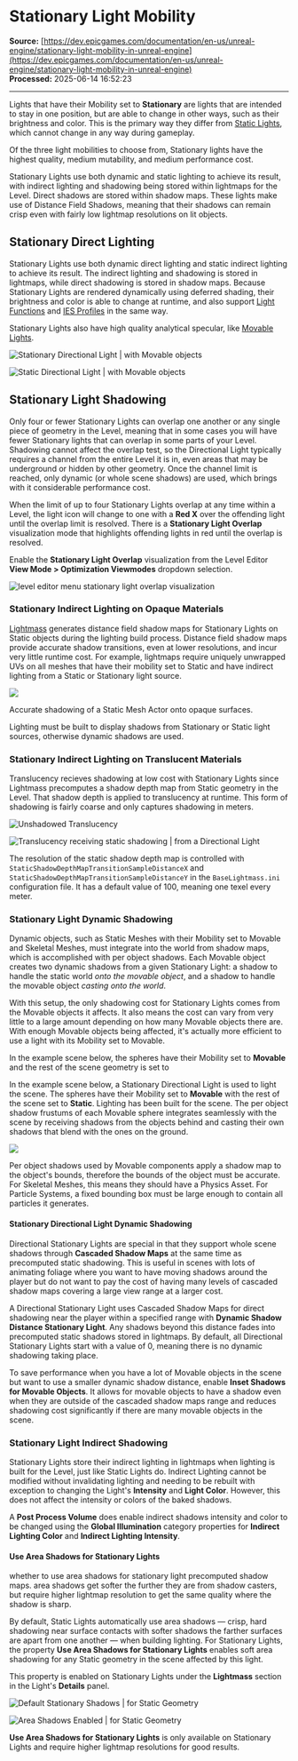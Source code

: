 # Stationary Light Mobility

**Source:** [https://dev.epicgames.com/documentation/en-us/unreal-engine/stationary-light-mobility-in-unreal-engine](https://dev.epicgames.com/documentation/en-us/unreal-engine/stationary-light-mobility-in-unreal-engine)  
**Processed:** 2025-06-14 16:52:23

---

Lights that have their Mobility set to **Stationary** are lights that are intended to stay in one position, but are able to change in other ways, such as their brightness and color. This is the primary way they differ from [Static Lights](/documentation/en-us/unreal-engine/static-light-mobility-in-unreal-engine), which cannot change in any way during gameplay.

Of the three light mobilities to choose from, Stationary lights have the highest quality, medium mutability, and medium performance cost.

Stationary Lights use both dynamic and static lighting to achieve its result, with indirect lighting and shadowing being stored within lightmaps for the Level. Direct shadows are stored within shadow maps. These lights make use of Distance Field Shadows, meaning that their shadows can remain crisp even with fairly low lightmap resolutions on lit objects.

## Stationary Direct Lighting

Stationary Lights use both dynamic direct lighting and static indirect lighting to achieve its result. The indirect lighting and shadowing is stored in lightmaps, while direct shadowing is stored in shadow maps. Because Stationary Lights are rendered dynamically using deferred shading, their brightness and color is able to change at runtime, and also support [Light Functions](/documentation/en-us/unreal-engine/using-light-functions-in-unreal-engine) and [IES Profiles](/documentation/en-us/unreal-engine/using-ies-light-profiles-in-unreal-engine) in the same way.

Stationary Lights also have high quality analytical specular, like [Movable Lights](/documentation/en-us/unreal-engine/movable-light-mobility-in-unreal-engine).

![Stationary Directional Light | with Movable objects](https://d1iv7db44yhgxn.cloudfront.net/documentation/images/b3a44ef0-9969-4e2e-94e6-a6af854991f7/stationary-light-with-movable-objects.png)

![Static Directional Light | with Movable objects](https://d1iv7db44yhgxn.cloudfront.net/documentation/images/b81057ce-20dc-4d1b-9321-e8878c72cfd4/static-light-with-movable-objects.png)

## Stationary Light Shadowing

Only four or fewer Stationary Lights can overlap one another or any single piece of geometry in the Level, meaning that in some cases you will have fewer Stationary lights that can overlap in some parts of your Level. Shadowing cannot affect the overlap test, so the Directional Light typically requires a channel from the entire Level it is in, even areas that may be underground or hidden by other geometry. Once the channel limit is reached, only dynamic (or whole scene shadows) are used, which brings with it considerable performance cost.

When the limit of up to four Stationary Lights overlap at any time within a Level, the light icon will change to one with a **Red X** over the offending light until the overlap limit is resolved. There is a **Stationary Light Overlap** visualization mode that highlights offending lights in red until the overlap is resolved.

Enable the **Stationary Light Overlap** visualization from the Level Editor **View Mode > Optimization Viewmodes** dropdown selection.

![level editor menu stationary light overlap visualization](https://d1iv7db44yhgxn.cloudfront.net/documentation/images/e4a34bf4-8b3a-4938-be17-8d37d47293bf/stationary-light-overlap-visualization-menu.png)

### Stationary Indirect Lighting on Opaque Materials

[Lightmass](/documentation/en-us/unreal-engine/global-illumination-in-unreal-engine) generates distance field shadow maps for Stationary Lights on Static objects during the lighting build process. Distance field shadow maps provide accurate shadow transitions, even at lower resolutions, and incur very little runtime cost. For example, lightmaps require uniquely unwrapped UVs on all meshes that have their mobility set to Static and have indirect lighting from a Static or Stationary light source.

![](https://d1iv7db44yhgxn.cloudfront.net/documentation/images/b489ff4b-7188-4658-8c8b-bcf45d091734/distancefieldshadows.png)

Accurate shadowing of a Static Mesh Actor onto opaque surfaces.

Lighting must be built to display shadows from Stationary or Static light sources, otherwise dynamic shadows are used.

### Stationary Indirect Lighting on Translucent Materials

Translucency recieves shadowing at low cost with Stationary Lights since Lightmass precomputes a shadow depth map from Static geometry in the Level. That shadow depth is applied to translucency at runtime. This form of shadowing is fairly coarse and only captures shadowing in meters.

![Unshadowed Translucency](https://d1iv7db44yhgxn.cloudfront.net/documentation/images/b922f08d-d9e0-4187-9185-410eca9bd3ef/1originalcropped.png)

![Translucency receiving static shadowing | from a Directional Light](https://d1iv7db44yhgxn.cloudfront.net/documentation/images/b360408a-880f-42d1-93bf-1f60150bcb1b/1shadowedcropped.png)

The resolution of the static shadow depth map is controlled with `StaticShadowDepthMapTransitionSampleDistanceX` and `StaticShadowDepthMapTransitionSampleDistanceY` in the `BaseLightmass.ini` configuration file. It has a default value of 100, meaning one texel every meter.

### Stationary Light Dynamic Shadowing

Dynamic objects, such as Static Meshes with their Mobility set to Movable and Skeletal Meshes, must integrate into the world from shadow maps, which is accomplished with per object shadows. Each Movable object creates two dynamic shadows from a given Stationary Light: a shadow to handle the static world *onto the movable object*, and a shadow to handle the movable object *casting onto the world*.

With this setup, the only shadowing cost for Stationary Lights comes from the Movable objects it affects. It also means the cost can vary from very little to a large amount depending on how many Movable objects there are. With enough Movable objects being affected, it's actually more efficient to use a light with its Mobility set to Movable.

In the example scene below, the spheres have their Mobility set to **Movable** and the rest of the scene geometry is set to

In the example scene below, a Stationary Directional Light is used to light the scene. The spheres have their Mobility set to **Movable** with the rest of the scene set to **Static**. Lighting has been built for the scene. The per object shadow frustums of each Movable sphere integrates seamlessly with the scene by receiving shadows from the objects behind and casting their own shadows that blend with the ones on the ground.

![](https://d1iv7db44yhgxn.cloudfront.net/documentation/images/aa54d292-769f-4247-9af3-2719adbff85d/dynamicobjectshadowfrustums.png)

Per object shadows used by Movable components apply a shadow map to the object's bounds, therefore the bounds of the object must be accurate. For Skeletal Meshes, this means they should have a Physics Asset. For Particle Systems, a fixed bounding box must be large enough to contain all particles it generates.

#### Stationary Directional Light Dynamic Shadowing

Directional Stationary Lights are special in that they support whole scene shadows through **Cascaded Shadow Maps** at the same time as precomputed static shadowing. This is useful in scenes with lots of animating foliage where you want to have moving shadows around the player but do not want to pay the cost of having many levels of cascaded shadow maps covering a large view range at a larger cost.

A Directional Stationary Light uses Cascaded Shadow Maps for direct shadowing near the player within a specified range with **Dynamic Shadow Distance Stationary Light**. Any shadows beyond this distance fades into precomputed static shadows stored in lightmaps. By default, all Directional Stationary Lights start with a value of 0, meaning there is no dynamic shadowing taking place.

To save performance when you have a lot of Movable objects in the scene but want to use a smaller dynamic shadow distance, enable **Inset Shadows for Movable Objects**. It allows for movable objects to have a shadow even when they are outside of the cascaded shadow maps range and reduces shadowing cost significantly if there are many movable objects in the scene.

### Stationary Light Indirect Shadowing

Stationary Lights store their indirect lighting in lightmaps when lighting is built for the Level, just like Static Lights do. Indirect Lighting cannot be modified without invalidating lighting and needing to be rebuilt with exception to changing the Light's **Intensity** and **Light Color**. However, this does not affect the intensity or colors of the baked shadows.

A **Post Process Volume** does enable indirect shadows intensity and color to be changed using the **Global Illumination** category properties for **Indirect Lighting Color** and **Indirect Lighting Intensity**.

#### Use Area Shadows for Stationary Lights

whether to use area shadows for stationary light precomputed shadow maps. area shadows get softer the further they are from shadow casters, but require higher lightmap resolution to get the same quality where the shadow is sharp.

By default, Static Lights automatically use area shadows — crisp, hard shadowing near surface contacts with softer shadows the farther surfaces are apart from one another — when building lighting. For Stationary Lights, the property **Use Area Shadows for Stationary Lights** enables soft area shadowing for any Static geometry in the scene affected by this light.

This property is enabled on Stationary Lights under the **Lightmass** section in the Light's **Details** panel.

![Default Stationary Shadows | for Static Geometry](https://d1iv7db44yhgxn.cloudfront.net/documentation/images/c08da1f2-025a-42fe-99bb-541f5345fa34/uniformpenumbrasharp.png)

![Area Shadows Enabled | for Static Geometry](https://d1iv7db44yhgxn.cloudfront.net/documentation/images/e022445c-c46f-41eb-a5c6-1615eac7fbb0/areashadows.png)

**Use Area Shadows for Stationary Lights** is only available on Stationary Lights and require higher lightmap resolutions for good results.